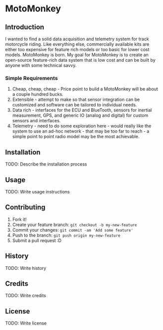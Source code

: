 # MotoMonkey
## Introduction
I wanted to find a solid data acquisition and telemetry system for track motorcycle riding. Like everything else, commercially available kits are either too expensive for feature rich models or too basic for lower cost models.  MotoMonkey is born. My goal for MotoMonkey is to create an open-source feature-rich data system that is low cost and can be built by anyone with some technical savvy.  

### Simple Requirements
1. Cheap, cheap, cheap - Price point to build a MotoMonkey will be about a couple hundred bucks.
2. Extensible - attempt to make so that sensor integration can be customized and software can be tailored to individual needs.
3. Data rich - interfaces for the ECU and BlueTooth, sensors for inertial measurement, GPS, and generic IO (analog and digital) for custom sensors and interfaces.
4. Telemetry - need to do some exploration here - would really like the system to use an ad-hoc network - that may be too far to reach - a simple point to point radio model may be the most achievable.

## Installation
TODO: Describe the installation process

## Usage
TODO: Write usage instructions

## Contributing
1. Fork it!
2. Create your feature branch: `git checkout -b my-new-feature`
3. Commit your changes: `git commit -am 'Add some feature'`
4. Push to the branch: `git push origin my-new-feature`
5. Submit a pull request :D

## History
TODO: Write history

## Credits
TODO: Write credits

## License
TODO: Write license
